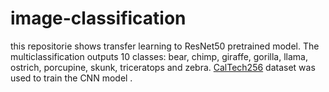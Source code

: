 # image-classification

this repositorie shows transfer learning to ResNet50 pretrained model. The multiclassification outputs 10 classes: bear, chimp, giraffe, gorilla, llama, ostrich, porcupine, skunk, triceratops and zebra. [CalTech256](http://www.vision.caltech.edu/Image_Datasets/Caltech256/(opens%20in%20a%20new%20tab)) dataset was used to train the CNN model .
